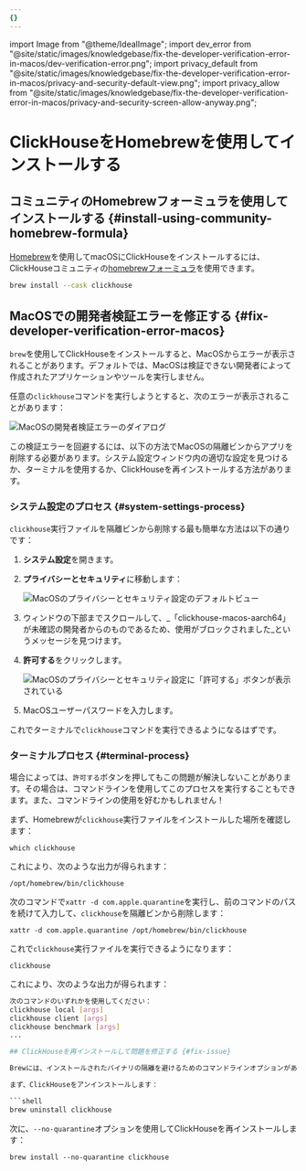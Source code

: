 ```yaml
---
{}
---
```


import Image from "@theme/IdealImage";
import dev_error from "@site/static/images/knowledgebase/fix-the-developer-verification-error-in-macos/dev-verification-error.png";
import privacy_default from "@site/static/images/knowledgebase/fix-the-developer-verification-error-in-macos/privacy-and-security-default-view.png";
import privacy_allow from "@site/static/images/knowledgebase/fix-the-developer-verification-error-in-macos/privacy-and-security-screen-allow-anyway.png";


# ClickHouseをHomebrewを使用してインストールする

<VerticalStepper>

## コミュニティのHomebrewフォーミュラを使用してインストールする {#install-using-community-homebrew-formula}

[Homebrew](https://brew.sh/)を使用してmacOSにClickHouseをインストールするには、ClickHouseコミュニティの[homebrewフォーミュラ](https://formulae.brew.sh/cask/clickhouse)を使用できます。

```bash
brew install --cask clickhouse
```

## MacOSでの開発者検証エラーを修正する {#fix-developer-verification-error-macos}

`brew`を使用してClickHouseをインストールすると、MacOSからエラーが表示されることがあります。デフォルトでは、MacOSは検証できない開発者によって作成されたアプリケーションやツールを実行しません。

任意の`clickhouse`コマンドを実行しようとすると、次のエラーが表示されることがあります：

<Image img={dev_error} size="sm" alt="MacOSの開発者検証エラーのダイアログ" border />

この検証エラーを回避するには、以下の方法でMacOSの隔離ビンからアプリを削除する必要があります。システム設定ウィンドウ内の適切な設定を見つけるか、ターミナルを使用するか、ClickHouseを再インストールする方法があります。

### システム設定のプロセス {#system-settings-process}

`clickhouse`実行ファイルを隔離ビンから削除する最も簡単な方法は以下の通りです：

1. **システム設定**を開きます。
1. **プライバシーとセキュリティ**に移動します：

    <Image img={privacy_default} size="md" alt="MacOSのプライバシーとセキュリティ設定のデフォルトビュー" border />

1. ウィンドウの下部までスクロールして、_「clickhouse-macos-aarch64」が未確認の開発者からのものであるため、使用がブロックされました_というメッセージを見つけます。
1. **許可する**をクリックします。

    <Image img={privacy_allow} size="md" alt="MacOSのプライバシーとセキュリティ設定に「許可する」ボタンが表示されている" border />

1. MacOSユーザーパスワードを入力します。

これでターミナルで`clickhouse`コマンドを実行できるようになるはずです。

### ターミナルプロセス {#terminal-process}

場合によっては、`許可する`ボタンを押してもこの問題が解決しないことがあります。その場合は、コマンドラインを使用してこのプロセスを実行することもできます。また、コマンドラインの使用を好むかもしれません！

まず、Homebrewが`clickhouse`実行ファイルをインストールした場所を確認します：

```shell
which clickhouse
```

これにより、次のような出力が得られます：

```shell
/opt/homebrew/bin/clickhouse
```

次のコマンドで`xattr -d com.apple.quarantine`を実行し、前のコマンドのパスを続けて入力して、`clickhouse`を隔離ビンから削除します：

```shell
xattr -d com.apple.quarantine /opt/homebrew/bin/clickhouse
```

これで`clickhouse`実行ファイルを実行できるようになります：

```shell
clickhouse
```

これにより、次のような出力が得られます：

```bash
次のコマンドのいずれかを使用してください：
clickhouse local [args]
clickhouse client [args]
clickhouse benchmark [args]
...

## ClickHouseを再インストールして問題を修正する {#fix-issue}

Brewには、インストールされたバイナリの隔離を避けるためのコマンドラインオプションがあります。

まず、ClickHouseをアンインストールします：

```shell
brew uninstall clickhouse
```

次に、`--no-quarantine`オプションを使用してClickHouseを再インストールします：

```shell
brew install --no-quarantine clickhouse
```
</VerticalStepper>
